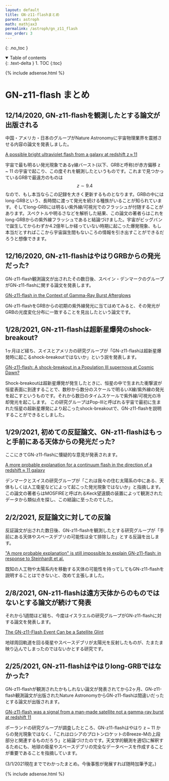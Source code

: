 ```yaml
---
layout: default
title: GN-z11-flashまとめ
parent: astroph
math: mathjax3
permalink: /astroph/gn_z11_flash
nav_order: 3
---
```


{: .no_toc }

<details open markdown="block">
  <summary>
    Table of contents
  </summary>
  {: .text-delta }
1. TOC
{:toc}
</details>

{% include adsense.html %} 

# GN-z11-flash まとめ

## 12/14/2020, GN-z11-flashを観測したとする論文が出版される

中国・アメリカ・日本のグループがNature Astronomyに宇宙物理業界を震撼させる内容の論文を発表しました。

[A possible bright ultraviolet flash from a galaxy at redshift z ≈ 11](https://www.nature.com/articles/s41550-020-01266-z)

宇宙で最も明るい発光現象であるγ線バースト(以下、GRBと呼称)が赤方偏移 z ~ 11 の宇宙で起こり、この度それを観測したというものです。これまで見つかっているGRBで最遠方のものは$$z \sim 9.4$$なので、もし本当ならこの記録を大きく更新するものとなります。GRBの中にはlong-GRBという、長時間に渡って発光を続ける種族がいることが知られています。そしてlong-GRBには明るい紫外線/可視光でのフラッシュが付随することがあります。スペクトルや明るさなどを解析した結果、この論文の著者らはこれをlong-GRBからの紫外線フラッシュであると結論づけました。宇宙がビッグバンで誕生してからわずか4.2億年しか経っていない時期に起こった爆発現象、もし本当だとすればここから宇宙誕生間もないころの情報を引き出すことができるだろうと想像できます。

## 12/16/2020, GN-z11-flashはやはりGRBからの発光だった?

GN-z11-flash観測論文が出されたその数日後、スペイン・デンマークのグループがGN-z11-flashに関する論文を発表します。

[GN-z11-flash in the Context of Gamma-Ray Burst Afterglows](https://iopscience.iop.org/article/10.3847/2515-5172/abd4de/meta)

GN-z11-flashをGRBからの初期の紫外線発光に当てはめてみると、その発光がGRBの光度変化分布に一致することを見出したという論文です。

## 1/28/2021, GN-z11-flashは超新星爆発のshock-breakout?

1ヶ月ほど経ち、スイスとアメリカの研究グループが「GN-z11-flashは超新星爆発時に起こるshock-breakoutではないか」という説を発表します。

[GN-z11-flash: A shock-breakout in a Population III supernova at Cosmic Dawn?](https://arxiv.org/abs/2101.12222)

Shock-breakoutは超新星爆発が発生したときに、恒星の中で生まれた衝撃波が恒星表面に到達することで、数秒から数分のスケールで明るいX線/紫外線の発光を起こすというものです。それから数日のタイムスケールで紫外線/可視光の冷却発光を起こします。
この研究グループはPop-IIIと呼ばれる宇宙で最初に生まれた恒星の超新星爆発により起こったshock-breakoutで、GN-z11-flashを説明することができるとしました。

## 1/29/2021, 初めての反証論文、GN-z11-flashはもっと手前にある天体からの発光だった?

ここにきてGN-z11-flashに懐疑的な意見が発表されます。

[A more probable explanation for a continuum flash in the direction of a redshift ≈ 11 galaxy](https://arxiv.org/abs/2101.12738)

デンマークとスイスの研究グループが「これは我々の住む太陽系の中にある、天体もしくは人工衛星などによって起こった発光現象ではないか」と指摘します。この論文の著者らはMOSFIREと呼ばれるKeck望遠鏡の装置によって観測されたデータから類似点を探し、この結論に至ったのでした。

## 2/2/2021, 反証論文に対しての反論

反証論文が出された数日後、GN-z11-flashを観測したとする研究グループが「手前にある天体やスペースデブリの可能性は全て排除した」とする反論を出します。

["A more probable explanation" is still impossible to explain GN-z11-flash: in response to Steinhardt et al.](https://arxiv.org/abs/2102.01239)

既知の人工物や太陽系内を移動する天体の可能性を持ってしてもGN-z11-flashを説明することはできないと、改めて主張しました。

## 2/8/2021, GN-z11-flashは遠方天体からのものではないとする論文が続けて発表

それから1週間ほど経ち、今度はイスラエルの研究グループがGN-z11-flashに対する論文を発表します。

[The GN-z11-Flash Event Can be a Satellite Glint](https://arxiv.org/abs/2102.04466)

地球周回軌道を回る衛星やスペースデブリが太陽光を反射したものが、たまたま映り込んでしまったのではないかとする研究です。

## 2/25/2021, GN-z11-flashはやはりlong-GRBではなかった?

GN-z11-flashが観測されたかもしれない論文が発表されてから2ヶ月、GN-z11-flash観測論文が出版されたNature AstronomyからGN-z11-flashは間違いだったとする論文が出版されます。

[GN-z11-flash was a signal from a man-made satellite not a gamma-ray burst at redshift 11](https://arxiv.org/abs/2102.13164)

ポーランドの研究グループが調査したところ、GN-z11-flashはやはり z ~ 11 からの発光現象ではなく、「これはロシアのプロトンロケットのBreeze-Mの上段部分と関連するものだろう」と結論づけたのです。天文学的観測を適切に解釈するためにも、地球の衛星やスペースデブリの完全なデータベースを作成することが重要であることを指摘しています。

(3/1/2021現在まででわかったまとめ。今後事態が発展すれば随時加筆予定。)

{% include adsense.html %} 